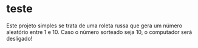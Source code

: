 # teste
 Este projeto simples se trata de uma roleta russa que gera um número aleatório entre 1 e 10. Caso o número sorteado seja 10, o computador será desligado!

